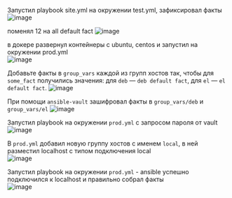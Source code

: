 
Запустил playbook site.yml на окружении test.yml, зафиксировал факты   
![image](https://github.com/user-attachments/assets/3c02454f-95ea-439b-866c-305e72f975e5)

поменял 12 на all default fact
![image](https://github.com/user-attachments/assets/ba588570-96ba-4d02-b368-f1bd546ff0d6)

в докере развернул контейнеры с ubuntu, centos и запустил на окружении prod.yml   
![image](https://github.com/user-attachments/assets/a763980c-c385-4377-85c5-dfd1c15a44ae)

 Добавьте факты в `group_vars` каждой из групп хостов так, чтобы для `some_fact` получились значения: для `deb` — `deb default fact`, для `el` — `el default fact`.
![image](https://github.com/user-attachments/assets/a69d0808-a411-44c1-96f9-56706c4a3184)

 При помощи `ansible-vault` зашифровал факты в `group_vars/deb` и `group_vars/el`
![image](https://github.com/user-attachments/assets/5345548d-868c-4372-b9a1-3480906b4ee3)

Запустил playbook на окружении `prod.yml` с запросом пароля от vault   
![image](https://github.com/user-attachments/assets/679a77be-cc73-453b-841f-3e3b5ba231a0)

В `prod.yml` добавил новую группу хостов с именем  `local`, в ней разместил localhost с типом подключения local    
![image](https://github.com/user-attachments/assets/03f4b23c-4a1b-439c-aa70-96cf81d73e3e)

Запустил playbook на окружении `prod.yml` - ansible успешно подключился к localhost и правильно собрал факты     
![image](https://github.com/user-attachments/assets/d4f78fe3-a806-4487-aa4f-6714084e88c6)







